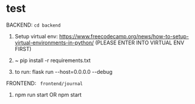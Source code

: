 # test
BACKEND:
```cd backend```

1. Setup virtual env:
https://www.freecodecamp.org/news/how-to-setup-virtual-environments-in-python/
(PLEASE ENTER INTO VIRTUAL ENV FIRST)

2.  ~ pip install -r requirements.txt

3. to run: flask run --host=0.0.0.0 --debug

FRONTEND: 
``` frontend/journal```

1. npm run start 
OR
npm start